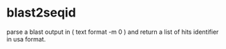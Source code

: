 blast2seqid
===========

parse a blast output in  ( text format -m 0 ) and return a list of hits identifier   in usa format.
